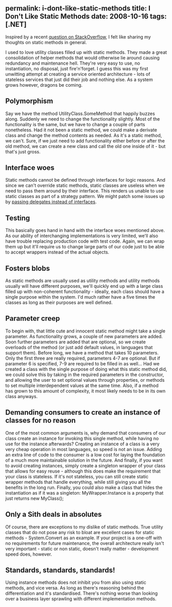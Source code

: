 permalink: i-dont-like-static-methods
title: I Don't Like Static Methods
date: 2008-10-16
tags: [.NET]
---
Inspired by a recent [question on StackOverflow](http://stackoverflow.com/questions/205689/class-with-single-method-best-approach), I felt like sharing my thoughts on static methods in general.

<!-- more -->

I used to love utility classes filled up with static methods. They made a great consolidation of helper methods that would otherwise lie around causing redundancy and maintenance hell. They're very easy to use, no instantiation, no disposal, just fire'n'forget. I guess this was my first unwitting attempt at creating a service oriented architecture - lots of stateless services that just did their job and nothing else. As a system grows however, dragons be coming.

## Polymorphism

Say we have the method UtilityClass.SomeMethod that happily buzzes along. Suddenly we need to change the functionality slightly. Most of the functionality is the same, but we have to change a couple of parts nonetheless. Had it not been a static method, we could make a derivate class and change the method contents as needed. As it's a static method, we can't. Sure, if we just need to add functionality either before or after the old method, we can create a new class and call the old one inside of it - but that's just gross.

## Interface woes

Static methods cannot be defined through interfaces for logic reasons. And since we can't override static methods, static classes are useless when we need to pass them around by their interface. This renders us unable to use static classes as part of a strategy pattern. We might patch some issues up by [passing delegates instead of interfaces](http://blogs.msdn.com/kirillosenkov/archive/2008/02/06/how-to-override-static-methods.aspx).

## Testing

This basically goes hand in hand with the interface woes mentioned above. As our ability of interchanging implementations is very limited, we'll also have trouble replacing production code with test code. Again, we can wrap them up but it'll require us to change large parts of our code just to be able to accept wrappers instead of the actual objects.

## Fosters blobs

As static methods are usually used as utility methods and utility methods usually will have different purposes, we'll quickly end up with a large class filled up with non-coherent functionality - ideally, each class should have a single purpose within the system. I'd much rather have a five times the classes as long as their purposes are well defined.

## Parameter creep

To begin with, that little cute and innocent static method might take a single parameter. As functionality grows, a couple of new parameters are added. Soon further parameters are added that are optional, so we create overloads of the method (or just add default values, in languages that support them). Before long, we have a method that takes 10 parameters. Only the first three are really required, parameters 4-7 are optional. But if parameter 6 is specified, 7-9 are required to be filled in as well... Had we created a class with the single purpose of doing what this static method did, we could solve this by taking in the required parameters in the constructor, and allowing the user to set optional values through properties, or methods to set multiple interdependent values at the same time. Also, if a method has grown to this amount of complexity, it most likely needs to be in its own class anyways.

## Demanding consumers to create an instance of classes for no reason

One of the most common arguments is, why demand that consumers of our class create an instance for invoking this single method, while having no use for the instance afterwards? Creating an instance of a class is a very very cheap operation in most languages, so speed is not an issue. Adding an extra line of code to the consumer is a low cost for laying the foundation of a much more maintainable solution in the future. And finally, if you want to avoid creating instances, simply create a singleton wrapper of your class that allows for easy reuse - although this does make the requirement that your class is stateless. If it's not stateless, you can still create static wrapper methods that handle everything, while still giving you all the benefits in the long run. Finally, you could also make a class that hides the instantiation as if it was a singleton: MyWrapper.Instance is a property that just returns new MyClass();

## Only a Sith deals in absolutes

Of course, there are exceptions to my dislike of static methods. True utility classes that do not pose any risk to bloat are excellent cases for static methods - System.Convert as an example. If your project is a one-off with no requirements for future maintenance, the overall architecture really isn't very important - static or non static, doesn't really matter - development speed does, however.

## Standards, standards, standards!

Using instance methods does not inhibit you from also using static methods, and vice versa. As long as there's reasoning behind the differentiation and it's standardised. There's nothing worse than looking over a business layer sprawling with different implementation methods.
